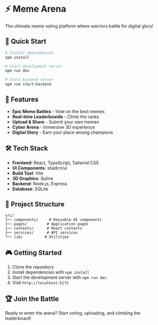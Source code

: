 # ⚡ Meme Arena

The ultimate meme voting platform where warriors battle for digital glory!

## 🚀 Quick Start

```bash
# Install dependencies
npm install

# Start development server
npm run dev

# Start backend server
npm run start:backend
```

## 🎯 Features

- **Epic Meme Battles** - Vote on the best memes
- **Real-time Leaderboards** - Climb the ranks
- **Upload & Share** - Submit your own memes
- **Cyber Arena** - Immersive 3D experience
- **Digital Glory** - Earn your place among champions

## 🛠️ Tech Stack

- **Frontend**: React, TypeScript, Tailwind CSS
- **UI Components**: shadcn/ui
- **Build Tool**: Vite
- **3D Graphics**: Spline
- **Backend**: Node.js, Express
- **Database**: SQLite

## 📁 Project Structure

```
src/
├── components/     # Reusable UI components
├── pages/         # Application pages
├── contexts/      # React contexts
├── services/      # API services
└── lib/          # Utilities
```

## 🎮 Getting Started

1. Clone the repository
2. Install dependencies with `npm install`
3. Start the development server with `npm run dev`
4. Visit `http://localhost:5173`

## 🏆 Join the Battle

Ready to enter the arena? Start voting, uploading, and climbing the leaderboard!